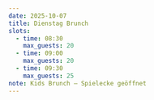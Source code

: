 ```yaml
---
date: 2025-10-07
title: Dienstag Brunch
slots:
  - time: 08:30
    max_guests: 20
  - time: 09:00
    max_guests: 20
  - time: 09:30
    max_guests: 25
note: Kids Brunch – Spielecke geöffnet
---
```

